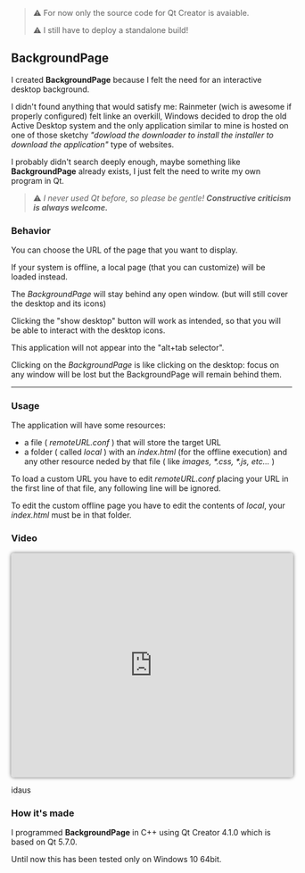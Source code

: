 
> ⚠  For now only the source code for Qt Creator is avaiable.
>
> ⚠  I still have to deploy a standalone build! 

## BackgroundPage

I created **BackgroundPage** because I felt the need for an interactive desktop background.

I didn't found anything that would satisfy me: Rainmeter (wich is awesome if properly configured) felt linke an overkill, Windows decided to drop the old Active Desktop system and the only application similar to mine is hosted on one of those sketchy _"dowload the downloader to install the installer to download the application"_ type of websites.

I probably didn't search deeply enough, maybe something like **BackgroundPage** already exists, I just felt the need to write my own program in Qt.

> ⚠  _I never used Qt before, so please be gentle! **Constructive criticism is always welcome.**_

### Behavior

You can choose the URL of the page that you want to display.

If your system is offline, a local page (that you can customize) will be loaded instead.

The _BackgroundPage_ will stay behind any open window. (but will still cover the desktop and its icons)

Clicking the "show desktop" button will work as intended, so that you will be able to interact with the desktop icons.

This application will not appear into the "alt+tab selector".

Clicking on the _BackgroundPage_ is like clicking on the desktop: focus on any window will be lost but the BackgroundPage will remain behind them.

---

### Usage

The application will have some resources:

 * a file ( _remoteURL.conf_ ) that will store the target URL
 * a folder ( called _local_ ) with an _index.html_ (for the offline execution) and any other resource neded by that file ( like _images, *.css, *.js, etc..._ )
 
To load a custom URL you have to edit _remoteURL.conf_ placing your URL in the first line of that file, any following line will be ignored.

To edit the custom offline page you have to edit the contents of _local_, your _index.html_ must be in that folder.

<span style="border-bottom: 1px solid #eee;height:10px;width:100%;"> </span>

### Video

<iframe style="width:100%;height: 400px;overflow: hidden;border-radius:5px;border:1px solid #ddd;box-shadow:0 0 6px #666;" src="https://www.youtube.com/embed/SsPK5mimgnk" frameborder="0" allowfullscreen></iframe>



<span style="border-bottom: 1px solid #eee;height:10px;width:100%;"> idaus </span>


### How it's made

I programmed **BackgroundPage** in C++ using Qt Creator 4.1.0 which is based on Qt 5.7.0.

Until now this has been tested only on Windows 10 64bit.

